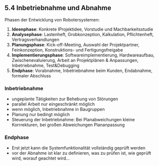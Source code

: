 ## 5.4 Inbetriebnahme und Abnahme

Phasen der Entwicklung von Robotersystemen:

1. **Ideenphase**: Konkrete IProjektidee, Vorstudie und Machbarkeitsstudie
1. **Analysephase**: Lastenheft, Grobkonzeption, Kalkulation, Pflichtenheft, Vertragsverhandlungen
1. **Planungsphase**: Kick-off-Meeting, Auswahl der Projektpartner, Feinkonzeption, Konstruktions- und Fertigungsfreigabe
1. **Implementierungsphase**: Softwareimplementierung, Hardwareaufbau, Zwischenevaluierung, Arbeit an Projektplänen & Anpassungen, Inbetriebnahme, Test&Debugging
1. **Endphase**: Vorabnahme, Inbetriebnahme beim Kunden, Endabnahme, formaler Abschluss

### Inbetriebnahme

- ungeplante Tätigkeiten zur Behebung von Störungen
- parallel Arbeit nur eingeschränkt möglich
- wenn möglich, Inbetriebnahme in Baugruppen
- Planung nur bedingt möglich
- Steuerung der Inbetriebnahme: Bei Planabweichungen kleine Korrrekturen, bei großen Abweichungen Plananpassung

### Endphase

- Erst jetzt kann die Systemfunktionalität vollständig geprüft werden
- vor der Abnahme ist klar zu definieren, was zu prüfen ist, wie geprüft wird, worauf geachtet wird...
